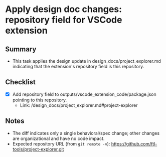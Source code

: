 # Apply design doc changes: repository field for VSCode extension

## Summary
- This task applies the design update in design_docs/project_explorer.md indicating that the extension's repository field is this repository.

## Checklist
- [x] Add repository field to outputs/vscode_extension_code/package.json pointing to this repository.
  - Link: /design_docs/project_explorer.md#project-explorer

## Notes
- The diff indicates only a single behavioral/spec change; other changes are organizational and have no code impact.
- Expected repository URL (from `git remote -v`): https://github.com/ftl-tools/project-explorer.git
